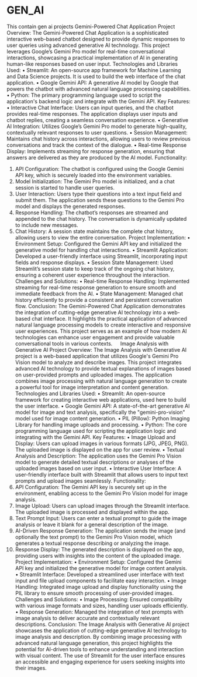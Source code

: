 # GEN_AI
This contain gen ai projects
Gemini-Powered Chat Application
Project Overview: The Gemini-Powered Chat Application is a sophisticated interactive web-based chatbot designed to provide dynamic responses to user queries using advanced generative AI technology. This project leverages Google’s Gemini Pro model for real-time conversational interactions, showcasing a practical implementation of AI in generating human-like responses based on user input.
Technologies and Libraries Used:
•	Streamlit: An open-source app framework for Machine Learning and Data Science projects. It is used to build the web interface of the chat application.
•	Google Gemini API: A generative AI model by Google that powers the chatbot with advanced natural language processing capabilities.
•	Python: The primary programming language used to script the application's backend logic and integrate with the Gemini API.
Key Features:
•	Interactive Chat Interface: Users can input queries, and the chatbot provides real-time responses. The application displays user inputs and chatbot replies, creating a seamless conversation experience.
•	Generative AI Integration: Utilizes Google’s Gemini Pro model to generate high-quality, contextually relevant responses to user questions.
•	Session Management: Maintains chat history across interactions, allowing users to review previous conversations and track the context of the dialogue.
•	Real-time Response Display: Implements streaming for response generation, ensuring that answers are delivered as they are produced by the AI model.
Functionality:
1.	API Configuration: The chatbot is configured using the Google Gemini API key, which is securely loaded into the environment variables.
2.	Model Initialization: The Gemini Pro model is initialized, and a chat session is started to handle user queries.
3.	User Interaction: Users type their questions into a text input field and submit them. The application sends these questions to the Gemini Pro model and displays the generated responses.
4.	Response Handling: The chatbot’s responses are streamed and appended to the chat history. The conversation is dynamically updated to include new messages.
5.	Chat History: A session state maintains the complete chat history, allowing users to view the entire conversation.
Project Implementation:
•	Environment Setup: Configured the Gemini API key and initialized the generative model for handling chat interactions.
•	Streamlit Application: Developed a user-friendly interface using Streamlit, incorporating input fields and response displays.
•	Session State Management: Used Streamlit’s session state to keep track of the ongoing chat history, ensuring a coherent user experience throughout the interaction.
Challenges and Solutions:
•	Real-time Response Handling: Implemented streaming for real-time response generation to ensure smooth and immediate feedback from the AI.
•	State Management: Managed chat history efficiently to provide a consistent and persistent conversation flow.
Conclusion: The Gemini-Powered Chat Application demonstrates the integration of cutting-edge generative AI technology into a web-based chat interface. It highlights the practical application of advanced natural language processing models to create interactive and responsive user experiences. This project serves as an example of how modern AI technologies can enhance user engagement and provide valuable conversational tools in various contexts.
 
Image Analysis with Generative AI
Project Overview: The Image Analysis with Generative AI project is a web-based application that utilizes Google's Gemini Pro Vision model to analyze and describe images. This project integrates advanced AI technology to provide textual explanations of images based on user-provided prompts and uploaded images. The application combines image processing with natural language generation to create a powerful tool for image interpretation and content generation.
Technologies and Libraries Used:
•	Streamlit: An open-source framework for creating interactive web applications, used here to build the user interface.
•	Google Gemini API: A state-of-the-art generative AI model for image and text analysis, specifically the "gemini-pro-vision" model used for image content generation.
•	PIL (Pillow): Python Imaging Library for handling image uploads and processing.
•	Python: The core programming language used for scripting the application logic and integrating with the Gemini API.
Key Features:
•	Image Upload and Display: Users can upload images in various formats (JPG, JPEG, PNG). The uploaded image is displayed on the app for user review.
•	Textual Analysis and Description: The application uses the Gemini Pro Vision model to generate detailed textual descriptions or analyses of the uploaded images based on user input.
•	Interactive User Interface: A user-friendly interface built with Streamlit that allows users to input text prompts and upload images seamlessly.
Functionality:
1.	API Configuration: The Gemini API key is securely set up in the environment, enabling access to the Gemini Pro Vision model for image analysis.
2.	Image Upload: Users can upload images through the Streamlit interface. The uploaded image is processed and displayed within the app.
3.	Text Prompt Input: Users can enter a textual prompt to guide the image analysis or leave it blank for a general description of the image.
4.	AI-Driven Response Generation: The application sends the image (and optionally the text prompt) to the Gemini Pro Vision model, which generates a textual response describing or analyzing the image.
5.	Response Display: The generated description is displayed on the app, providing users with insights into the content of the uploaded image.
Project Implementation:
•	Environment Setup: Configured the Gemini API key and initialized the generative model for image content analysis.
•	Streamlit Interface: Developed a streamlined user interface with text input and file upload components to facilitate easy interaction.
•	Image Handling: Integrated image upload and display functionality using the PIL library to ensure smooth processing of user-provided images.
Challenges and Solutions:
•	Image Processing: Ensured compatibility with various image formats and sizes, handling user uploads efficiently.
•	Response Generation: Managed the integration of text prompts with image analysis to deliver accurate and contextually relevant descriptions.
Conclusion: The Image Analysis with Generative AI project showcases the application of cutting-edge generative AI technology to image analysis and description. By combining image processing with advanced natural language generation, this project highlights the potential for AI-driven tools to enhance understanding and interaction with visual content. The use of Streamlit for the user interface ensures an accessible and engaging experience for users seeking insights into their images.
